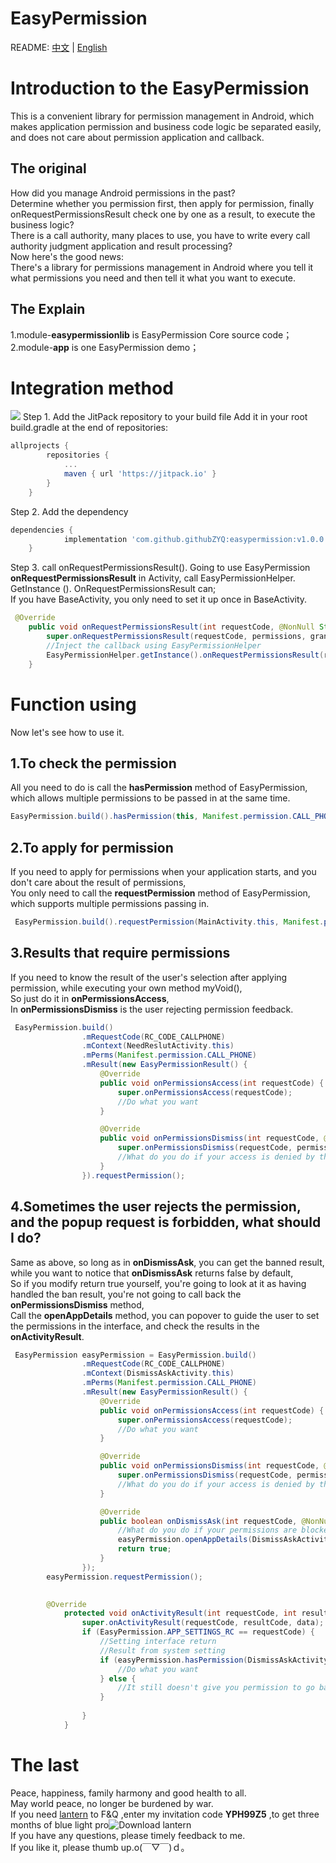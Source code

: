 # EasyPermission
README: [中文](https://github.com/githubZYQ/easypermission/blob/master/README.md) | [English](https://github.com/githubZYQ/easypermission/blob/master/README-en.md)
# Introduction to the EasyPermission
This is a convenient library for permission management in Android, which makes application permission and business code logic be separated easily, 
and does not care about permission application and callback.
## The original
How did you manage Android permissions in the past?<br> 
Determine whether you permission first, then apply for permission, finally onRequestPermissionsResult check one by one as a result, to execute the business logic?<br> 
There is a call authority, many places to use, you have to write every call authority judgment application and result processing?<br> 
Now here's the good news:<br> 
There's a library for permissions management in Android where you tell it what permissions you need and then tell it what you want to execute.
## The Explain
1.module-**easypermissionlib** is EasyPermission Core source code；<br> 
2.module-**app** is one EasyPermission demo；<br> 
# Integration method
[![](https://jitpack.io/v/githubZYQ/easypermission.svg)](https://jitpack.io/#githubZYQ/easypermission)
Step 1. Add the JitPack repository to your build file
Add it in your root build.gradle at the end of repositories:
````groovy
allprojects {
		repositories {
			...
			maven { url 'https://jitpack.io' }
		}
	}
````
	
Step 2. Add the dependency
````groovy
dependencies {
	        implementation 'com.github.githubZYQ:easypermission:v1.0.0'
	}
````
Step 3.	call onRequestPermissionsResult().
Going to use EasyPermission **onRequestPermissionsResult** in Activity, call EasyPermissionHelper. GetInstance (). OnRequestPermissionsResult can;<br> 
If you have BaseActivity, you only need to set it up once in BaseActivity.
````java
 @Override
    public void onRequestPermissionsResult(int requestCode, @NonNull String[] permissions, @NonNull int[] grantResults) {
        super.onRequestPermissionsResult(requestCode, permissions, grantResults);
        //Inject the callback using EasyPermissionHelper
        EasyPermissionHelper.getInstance().onRequestPermissionsResult(requestCode, permissions, grantResults, this);
    }
````
# Function using
Now let's see how to use it.
## 1.To check the permission
All you need to do is call the **hasPermission** method of EasyPermission, which allows multiple permissions to be passed in at the same time.
````java
EasyPermission.build().hasPermission(this, Manifest.permission.CALL_PHONE);
````
## 2.To apply for permission
If you need to apply for permissions when your application starts, and you don't care about the result of permissions,<br> 
You only need to call the **requestPermission** method of EasyPermission, which supports multiple permissions passing in.<br> 
````java
 EasyPermission.build().requestPermission(MainActivity.this, Manifest.permission.CALL_PHONE);
````
## 3.Results that require permissions
If you need to know the result of the user's selection after applying permission, while executing your own method myVoid(),<br> 
So just do it in **onPermissionsAccess**,<br> 
In **onPermissionsDismiss** is the user rejecting permission feedback.
````java
 EasyPermission.build()
                .mRequestCode(RC_CODE_CALLPHONE)
                .mContext(NeedReslutActivity.this)
                .mPerms(Manifest.permission.CALL_PHONE)
                .mResult(new EasyPermissionResult() {
                    @Override
                    public void onPermissionsAccess(int requestCode) {
                        super.onPermissionsAccess(requestCode);
                        //Do what you want
                    }

                    @Override
                    public void onPermissionsDismiss(int requestCode, @NonNull List<String> permissions) {
                        super.onPermissionsDismiss(requestCode, permissions);
                        //What do you do if your access is denied by the user
                    }
                }).requestPermission();

````
## 4.Sometimes the user rejects the permission, and the popup request is forbidden, what should I do?
Same as above, so long as in **onDismissAsk**, you can get the banned result, while you want to notice that **onDismissAsk** returns false by default,<br> 
So if you modify return true yourself, you're going to look at it as having handled the ban result, you're not going to call back the **onPermissionsDismiss** method,<br> 
Call the **openAppDetails** method, you can popover to guide the user to set the permissions in the interface, and check the results in the **onActivityResult**.
````java
 EasyPermission easyPermission = EasyPermission.build()
                .mRequestCode(RC_CODE_CALLPHONE)
                .mContext(DismissAskActivity.this)
                .mPerms(Manifest.permission.CALL_PHONE)
                .mResult(new EasyPermissionResult() {
                    @Override
                    public void onPermissionsAccess(int requestCode) {
                        super.onPermissionsAccess(requestCode);
                        //Do what you want
                    }

                    @Override
                    public void onPermissionsDismiss(int requestCode, @NonNull List<String> permissions) {
                        super.onPermissionsDismiss(requestCode, permissions);
                        //What do you do if your access is denied by the user
                    }

                    @Override
                    public boolean onDismissAsk(int requestCode, @NonNull List<String> permissions) {
                        //What do you do if your permissions are blocked by the user and cannot be requested
                        easyPermission.openAppDetails(DismissAskActivity.this, "Call Phone - Give me the permission to dial the number for you");
                        return true;
                    }
                });
        easyPermission.requestPermission();

        
        @Override
            protected void onActivityResult(int requestCode, int resultCode, Intent data) {
                super.onActivityResult(requestCode, resultCode, data);
                if (EasyPermission.APP_SETTINGS_RC == requestCode) {
                    //Setting interface return
                    //Result from system setting
                    if (easyPermission.hasPermission(DismissAskActivity.this)) {
                        //Do what you want
                    } else {
                        //It still doesn't give you permission to go back from Settings
                    }
        
                }
            }
````
# The last
Peace, happiness, family harmony and good health to all.<br> 
May world peace, no longer be burdened by war.<br> 
If you need [lantern](https://github.com/getlantern/lantern) to F&Q ,enter my invitation code **YPH99Z5** ,to get three months of blue light pro![Download lantern]( https://github.com/getlantern/forum)<br> 
If you have any questions, please timely feedback to me.<br> 
If you like it, please thumb up.o(￣▽￣)ｄ。